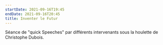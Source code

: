 ```yaml
---
startDate: 2021-09-16T19:45
endDate: 2021-09-16T20:45
title: Inventer le Futur
---
```

Séance de "quick Speeches" par différents intervenants sous la houlette de Christophe Dubois.